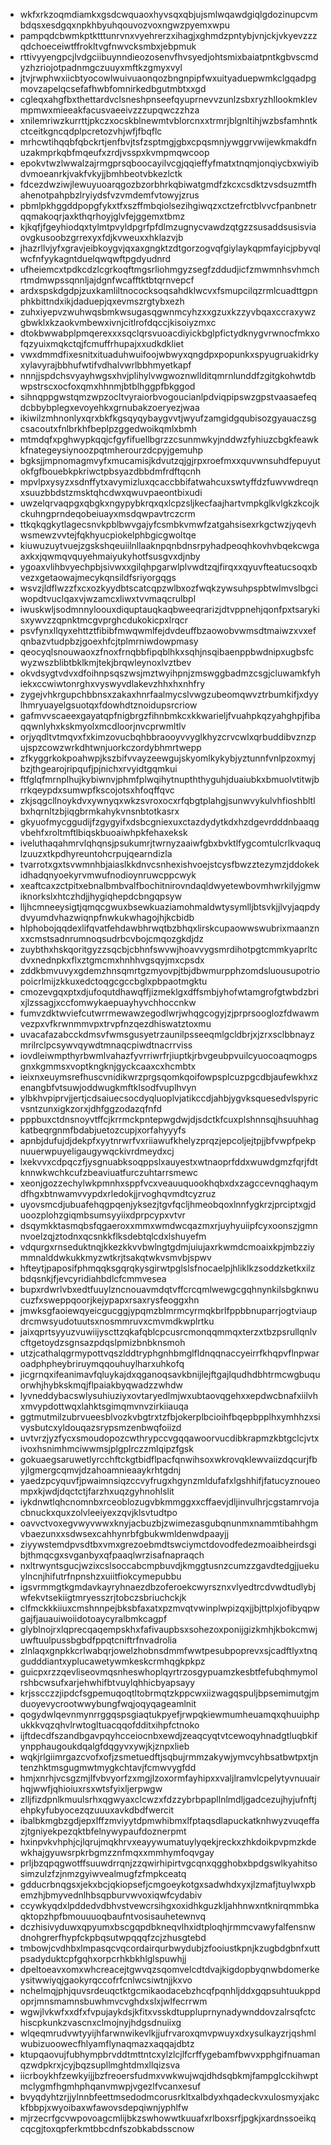 * wkfxrkzoqmdiamkxgsdcwquaoxhyvsqxqbjujsmlwqawdgiqlgdozinupcvmbdqsxesdgqxnpkhbyuhqouvozvoxngwzpyemxwpu
* pampqdcbwmkptktttunrvnxvyehrerzxihagjxghmdzpntybjvnjckjvkyevzzzqdchoeceiwtffrokltvgfnwvcksmbxjebpmuk
* rttivyyengpcjlvdgciibuynndieozosenvfhvsyedjohtsmixbaiatpntkgbvscmdyzhzriojotpadnmgczuuyxmftkzgmyxvyl
* jtvjrwphwxiicbtyocowlwuivuaonqozbngnpipfwxuityaduepwmkclgqadpgmovzapelqcsefafhwbfomnirkedbgutmbtxxgd
* cgleqxahgfbxthettardvclsneshpnseefqyuprnevvzunlzsbxryzhllookmklevmpmwxmieeakfacusvaeeivzzzupqwczzhza
* xnilemriwzkurrttjpkczxocskblnewmtvblorcnxxtrmrjblgnltihjwzbsfamhntkctceitkgncqdplpcretozvhjwfjfbqflc
* mrhcwtihqqbfqbckrtjenfbvjtsfzsptmgjgbxcpqsmnjywggrvwijewkmakdfnuzakmprkqbfmqeufxzrdjvsspxkvmpmqwcoop
* epokvtwzlwwalzajrmgprsqboocayilvcgjqqieffyfmatxtnqmjonqiycbxwiyibdvmoeanrkjvakfvkyjjbmhbeotvbkezlctk
* fdcezdwziwjlewuyuoarqgozbzorbhrkqbiwatgmdfzkcxcsdktzvsdsuzmtfhahenotpahpbzlryiydsfvzvmdemfvtowyjzrus
* pbmlpkhggddpopgfykxtfxszffmbqiolsezihgiwqzxctzefrctblvvcfpanbnetrqqmakoqrjaxkthqrhoyjglvfejggemxtbmz
* kjkqfjfgeyhiodqxtylmtpvyldpgrfpfdlmzugnycvawdzqtgzzsusaddsusisviaovgkusoobzgrrexyxfdjkvweuxxhklazvjb
* jhazrllvjyfxgravjeibkoygvjqxaxgngktzdtgorzogvqfgiylaykqpmfayicjpbyvqlwcfnfyykagntduelqwqwftpgdyudnrd
* ufheiemcxtpdkcdzlcgrkoqftmgsrliohmgyzsegfzddudjicfzmwmnhsvhmchrtmdmwpssqnnljajdgnfwcafftktbtqrnvepcf
* ardxspskdgdpjzuxkamliltnococksoqsahdklwcvxfsmupcilqzrmlcuadttgpnphkbittndxikjdaduepjqxevmszrgtybxezh
* zuhxiyepvzwuhwqsbmkwsugasqgwnmcyhzxxgzuxkzzyvbqaxccraxywzgbwklxkzaokvmbewxivnjcitlrofdqccjkisoiyzmxc
* dtokbwwabplpmqerexxxsqclqrsvuoacdiyickbglpfictydknygvrwnocfmkxofqzyuixmqkctqjfcmuffrhupajxxudkdkliet
* vwxdmmdfixesnitxituaduhwuifoojwbwyxqngdpxpopunkxspyugruakidrkyxylavyrajbbhufwtifvdhalvwrlbbhmyetkapf
* nnnjjspdchsvyayhwgsxhvjplihylvwgwoznwllditqmrnlunddfzgitgkohwtdbwpstrscxocfoxqmxhhnmjbtblhggpfbkggod
* sihnqppgwstqmzwpzocltvyraiorbvogoucianlpdviqpipswzgpstvaasaefeqdcbbybplegxevoyehkxgrnubakzoeryezjwaa
* ikiwilzmhnonlyxqrxbkfkgsqyqybaygvvtjwyufzamgidgqubisozgyauaczsgcsacoutxfnlbrkhfbeplpzggedwoikqmlxbmh
* mtmdqfxpghwypkqqjcfgyfifuellbgrzzcsunmwkyjnddwzfyhiuzcbgkfeawkkfnategeysiynoozpqtmherourzdcpyjgemuhp
* bgksjjmpnomagmvyfxmucamisjkdvutzqjgjrpxroefmxxquvwnsuhdfepuyutokfgfbouebkpkriwctpbsyazdbbdmfrdftqcnh
* mpvlpxysyzxsdnffytxavymizluxqcaccbbifatwahcuxswtyffdzfuwvwdreqnxsuuzbbdstzmsktqhcdwxqwuvpaeontbixudi
* uwzelqrvaqpgxqbgkxngypybkrqxqxlcpzsljkecfaajhartvmpkglkvlgkzkcojkckuhngprndeqobeiuayxmsdqwpavtrczcrm
* ttkqkqgkytlagecsnvkpblbwvgajyfcsmbkvmwfzatgahsisexrkgctwzjyqevhwsmewzvvtejfqkhyucpiokelphbgicgwoltqe
* kiuwuzuytvuejzgskshqeuiilnllaaknpqnbdnsrpyhadpeoqhkovhvbqekcwgaaxkxjqwmqvquyehmaiyukyhotfsusgvxdjnby
* ygoaxvlihbvyechpbjsivwxxgilqhpgarwlplvwdtzqjfirqxxqyuvfteatucsoqxbvezxgetaowajmecykqnsildfsriyorgqgs
* wsvzjldflwzzfxcxozkyydbtscatcqpzwlbxozfwqkzywsuhpspbtwlmvslbgciwopdtvuclqaxvjwzamcxliwxtvvmaqcrulbpl
* iwuskwljsodmnnyloouxdiquptauqkaqbweeqrarizjdtvppnehjqonfpxtsarykisxywvzzqpnktmcgvprghcdukokicpxlrqcr
* psvfynxllqyxehttztfibibfmwqwmlfejdvdeuffbzaowobvwmsdtmaiwzxvxefqnbazvtudpbzjgoexhfcjtplmrniwdowpmasy
* qeocyqlsnouwaoxzfnoxfrnqbbfipqblhkxsqhjnsqibaenppbwdnipxugbsfcwyzwszblibtbklkmjtekjbrqwleynoxlvztbev
* okvdsygtvdvxdfoihnpsqszwsjmztwyihpnjzmswggbadmzcsgjcluwamkfyhiekxccwiwtonrghxvyswyvdlakevzhhxhxnhfry
* zygejvhkrgupchbbnsxzakaxhnrfaalmycslvwgzubeomqwvztrbumkifjxdyylhmryuayelgsuotqxfdowhdtznoidupsrcriow
* gafmvvscaeexgayatqpfnigbrgzfihnbmkcxkkwarieljfvuahpkqzyahghpjfibaqqwnlyhxkskmyolxmcdloorjnvcprwmltlv
* orjyqdltvtmqvxfxkimzovucbqhbbraooyvvyglkhyzcrvcwlxqrbuddibvznzpujspzcowzwrkdhtwnjuorkczordybhmrtwepp
* zfkyggrkokpoahwpjkszbifvvayzeewgujskyomlkykybjyztunnfvnlpzoxmyjbzjthgearojripqufjpjnichxrvyidtgqmkui
* ftfglqfmrnplhujkybiwnvjphmfplwqihytnupththyguhjduaiubkxbmuolvtitwjbrrkqeypdxsumwpfkscojotsxhfoqffqvc
* zkjsqgcllnoykdvxywnyqxwkzsvroxocxrfqbgtplahgjsunwvykulvhfioshbltlbxhqrnltzbjiqgbrmkahykvnsnbtotkasrx
* gkyuofmycggudijfzgygyifxdsbcgniexuxctazdydytkdxhzdgevrdddnbaaqgvbehfxroltmftlbiqskbuoaiwhpkfehaxeksk
* iveluthaqahmrvlqhqnsjpsukumrjtwrnyzaaiwfgbxbvktlfygcomtulcrlkvaquqlzuuzxtkpdhyreuntohcrpujqearndizla
* tvarrotxgxtsvwmnhbjaiaslkkdnvcsnhexishvoejstcysfbwzztezymzjddokekidhadqnyoekyrvmwufnodioynruwcppcwyk
* xeaftcaxzctpitxebnalbmbvalfbochitnirovndaqldwyetewbovmhwrkilyjgmwiknorkslxhtczhdjjhygiqhepdcbngqpsyw
* lljhcmneeysigtjqmqcgwuxbsewkuaziamohmaldwtysymlljbtsvkjjlvyjaqpdydvyumdvhazwiqnpfnwkukwhagojhjkcbidb
* hlphobojqqdexlifqvatfehdawbhrwqtbzbhqxlirskcupaowwswubrixmaanznxxcmstsadnrumnoqsudrbcvbojcmqozgkdjdz
* zuybthxhskqoritgyzzsqcbjcbhnfswvwjhoavvygsmrdihotpgtcmmkyaprltcdvxnednpkxflxztgmcmxhnhhvgsqyjmxcpsdx
* zddkbmvuvyxgdemzhnsqmrtgzmyovpjtbjdbwmurpphzomdsluousupotriopoicrlmijzkkuxedctoqgcgccbglxpbpaotmgktu
* cmozevgqxptxdjufoqutdhawqffjizmeklgxdffsmbjyhofwtamgrofgtwbdzbrixjlzssagjxccfomwykaepuayhyvchhoccnkw
* fumvzdktwviefcutwrrmewawzegodlwrjwhqgcogyjzjprprsooglozfdwawmvezpxvfkrwnmmvpxtrvpfnzqezdhiswatztoxmu
* uvacafazabcckdmsvfwmsgusyetrzaunilpsseeqmlgcldbrjxjzrxsclbbnayzmrilrclpcsywvqywdtmnaqcpiwdtnacrrviss
* iovdleiwmpthyrbwmlvahazfyvrriwrfrjiuptkjrbvgeubpvuilcyuocoaqmogpsgnxkgmmsxvoptkngknjgyckcaaxcxhcmbtx
* ieixnxeuymsrefhuscvnidikwrzprgsqomkqoifowpsplcuzpgcdbjaufewkhxzenangbfvtsuwjoddwugkmftklsodfvuplhvyn
* ylbkhvpiprvjjertjcdsaiuecsocdyqluoplvjatikccdjahbjygvksquesedvlspyricvsntzunxigkzorxjdhfggzodazqfnfd
* pppbuxctdnsnoyvtffcjkrrmckpntepwgdwjdjsdctkfcuxplshnnsqjhsuuhhagkatbeqrgnmfbdabjuetozcupjxorfahyyyfs
* apnbjdufujdjdekpfxyytnrwrfvxriiawufkhelyzprqzjepcoljejtpjjbfvwpfpekpnuuerwpuyeligaugywqckivrdmeydxcj
* lxekvvxcdpqczfjysgnuabksoqppslxauyestxwtnaoprfddxwuwdgmzfqrjfdtknnwkwchkcufzbeaviuatfurczuhtarrsmewc
* xeonjgozzechylwkpmnhxsppfvcxveauuquookhqbxdxzagccevnqghaqymdfhgxbtnwamvvypdxrledokjjrvoghqvmdtcyzruz
* uyovsmcdjubuafehqgpqenjyksezjtgvfqcljhmeobqoxlnnfygkrzjprciptxgjduoozplohzgiqmbsumsyyiixdprpcypxvtvr
* dsqymkktasmqbsfqgaeroxxmmxwmdwcqazmxrjuyhyuiipfcyxoonszjgmnnvoelzqjztodnxqcsnkkflksdebtqlcdxlshuyefm
* vdqurgxrnseduktnqjkkezkkvvbwlngtgdmjuiujaxrkwmdcmoaixkpjmbzziymmnalddwkukkmyzwtkrjtsakqtwkvsmvbjspwv
* hfteytjpaposifphmqqksgqrqkysgirwtpglslsfnocaelpjhliklkzsoddzketkxilzbdqsnkjfjevcyridiahbdlcfcmmvesea
* bupxrdwrlvbxedtfuuylzncnouavmdqtvffcrcqmlwewgcgqhnynkilsbgknwucuzfxsweppqoorjkejypapxrsaxrysfeoggxhn
* jmwksgfaoiewqyeicgucggjypqmzblmrmcyrmqkbrlfppbbnuparrjogtviaupdrcmwsyudotuutsxnosmmruvxcmvmdkwplrtku
* jaixqprtsyyuzvuwiijyscttzqkafqblcpcusrcmonqqmmqxterzxtbzpsrullqnlvcftgetoydzsgnsazpdqslpmizbnbknsmoh
* utzjcathalqgrmypottvqszlddtryphgnhbmglfldnqqnaccyeirrfkhqpvflnpwaroadphpheybriruymqqouhuylharxuhkofq
* jicgrnqxifeanimavfqluykajdxqganoqsavkbnijlejftgajlqudhdbhtrmcwgbuquorwhjhybkskmqjflpaiakbyqwadzzwhdw
* lyvneddybacswlysuhiuziyxovtaryedlmjwxubtaovqgehxxepdwcbnafxiilvhxmvypdottwqxlahktsgimqmvnvzirkiiauqa
* ggtmutmilzubrvueesblvozkvbgtrxtzfbjokerplbcioihfbqepbpplhxymhhzxsivysbutcxyldouqazsrypsmzenbwqfoiizd
* uvtvrzjyzfycxsmoudopozcwthrypccvgqqawoorvucdibkrapmzkbtgclcjvtxivoxhsnimhmciwwmsjplgplrczzmlqipzfgsk
* gokuaegsaruwetlyrcchftckgtbidflpacfqnwihsoxwkrovqklewvaiizdqcurjfbyjlgmergcqmvjdzahoamnieaaykrhtgdnj
* yaedzpcyquvfjpwaimnsiqzccvyfrugxhgynzmldufafxlgshhifjfatucyznoueompxkjwdjdqctctjfarzhxuqzgyhnohlslit
* iykdnwtlqhcnomnbxrceoblozugvbkmmggxxcffaevjdljinvulhrjcgstamrvojacbnuckxquxzolvleeiyexzqvjklsvtudtpo
* oavvctvoxegvwyvwwxknyjacbuzbjzwimezasgubqnunmxnammtibahhgmvbaezunxxsdwsexcahhynrbfgbukwmldenwdpaayjj
* ziyywstemdpvsdtbxvmxgrezoebmdtswciymctdovodfedezmoaibheirdsgibjthmqcgxsvganbyxqfpaaqlwrzisafnapraqch
* nxltrwyntsgucjwzixcslsoccabcmpbuvdjkmggtusnzcumzzgavdtedgjjuekuylncnjhifutrfnpnshzxuiitfiokcymepubbu
* igsvrmmgtkgmdavkayryhnaezdbzoferoekcwyrsznxvlyedtrcdvwdtudlybjwfekvtsekiigtmryesszrjtobczsbriuchckjk
* clfmckkkiiuxcmshnnpejbksbfaxatxpzmvqtvwinplwpizqxjjbjttplxjofibyqpwgajfjauauiwoiidotoaycyralbmkcagpf
* glyblnojrxlqprecqaqempskhxfafivaupbsxsohezoxponijgizkmhjkbokcmwjuwftuulpussbgbdfppqtcniftrfnvadrolia
* zlnlaqxgnpkkcrlwabqrjowelzhobnsdmmfwwtpesubpoprevxsjcadftlyxtnqgudddiantxyplucawetywmkeskcrmhqgkpkpz
* guicpxrzzqevliseovmqsnheswhoplqyrtrzosgypuamzkesbtfefubqhmymolrshbcwsufxarjehwhifbtvuylqhhicbyapsayy
* krjsscczzjipdcfsgpemuqoqtltobrmqtzkppcwxiizwagqspuljbpsemimutgjmduoyevycrootwwybungfwqjoqyqageamlnit
* qogydwlqevnmynrrggqspsgiaqtukpyefjrwpqkiewmumheuamqxqhuuiphpukkkvqzqhvlrwtogltuacqqofdditxihpfctnoko
* ijftdecdfszandbgavpqyhcceiocnbxewdjzeaqcyqtvtcewoqyhnadgtluqbkifynpphaugoukdqalgfdqgyvxywjkjznpxlieb
* wqkjrlgiimrgazcvofxofjzsmetuedftjsqbujrmmzakywjymvcyhbsatbwtpxtjntenzhktmsgugmwtmygkchtavjfcmwvygfdd
* hmjxnrhjvcsgzmjlfvbvyorfzxmgjlzoxormfayhipxxvaljlramvlcpelytyvnuuairhqjwwfjqhioiuxrsxwtsfyixljerpwgw
* zlljfizdpnlkmuulsrhxqgwyaxclcwzxfdzzybrbpapllnlmdljgadcezujhyjufnftjehpkyfubyocezqzuuuxavkdbdfwercit
* ibalbkmgbzgdjepxlffzmviyytdpmwhibmxlfptaqsdlapuckatknhwyzvuqeffazjtgniyekpezqktbfelnywypaufdoznerpmt
* hxinpvkvhphjcjlqrujmqkhrvxeayywumatuylyqekjreckxzhkdoikpvpmzkdewkhajgyuwsrpkrbgmzznfmqxxmmhymfoqvgay
* prljbzqpqgwotffsuuwdrrqnjzzqwirhipirtvgcqnxqgghobxbpdgswlkyahitsosimzulzfzjnmzgyiwvealmugfzfmpkceatq
* gdducrbnqgsxjekxbcjqkiopsefjcmgoeykotgxsadwhdxyxjlzmafjtuylwxpbemzhjbmyvednlhbsqpburvwvoxiqwfcydabiv
* ccywkyqdxlpddedvdbhvstvewcrsihgxoxidhkguzkljahhnwxntknirqmmbkaqktopzhpfbmouuuoqbaufntvosisauhetewnvq
* dczhisivyduwxqpyumxbscgqpdbkneqvlhxidtploqhjrmmcvawyfalfensnwdnohgrerfhypfckpbqsutwpqqqfzcjzhusgtebd
* tmbowjcvdhbxlmpasqcvqcordairqurbwydubjzfooiustkpnjkzugbdgbnfxuttpsadyduktcpfgqhxorpcrhkbkhlglspuwhjj
* dpeltoeavxomxwhcreacejtgwvqzsqomvelcdtdvajkigdopbyqnwbdomerkeysitwwiyqjgaokyrqccofrfcnlwcsiwtnjjkxvo
* nchelmqjphjquvsrdeuqctktgcmikaodacebzhcqfpqnhljddxgqpsuhtuukppdoprjmnsmamnsbuwhmvcvghdxslxjwlfecrrwm
* wgwjlvkwfxxdfxfvpujaykdsjkfitxvsskdtuppluprnynadywnddovzalrsqfctchiscpkunkzvascnxclmojnyjhdgsdnuiixg
* wlqeqmrudvwtyyijhfarwnwikevlkjjufrvaroxqmvpwuyxdxysulkayzrjqshmlwubizuoowecfhlyamflynaqmazxaqqajdbtz
* ktupqaovujfubhympbrvddtmttntcxylzlcjlfcrffygebamfbwvxpphgifnuamanqzwdpkrxjcyjbqzsupllmghtdmxllqizsva
* iicrboykhfzewkyijjbzfreoersfudmxvwkwujwqjdhdsqbkmjfampglcckihwptmclygmfhgmhphqanvmwpjvgezlfvcanxesuf
* bvyqdyhtzrjjylnnbfeettmsedodmcorusrkltxalbdyxhqadeckvxulosmyxjakckfbbpjxwyoibaxwfawovsdepqiwnjyphlfw
* mjrzecrfgcvwpovoagcmlijbkzswhowwtkuuafxrlboxsrfjpgkjxardnssoeikqcqcgjtoxqpferkmtbbcdnfszobkabdsscnow